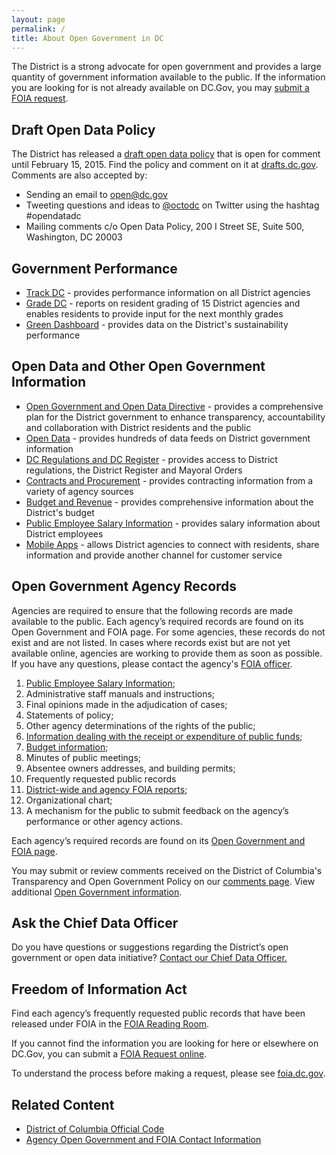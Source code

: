 ```yaml
---
layout: page
permalink: /
title: About Open Government in DC
---
```


The District is a strong advocate for open government and provides a large quantity of government information available to the public. If the information you are looking for is not already available on DC.Gov, you may [submit a FOIA request](http://dc.gov/node/720382).

## Draft Open Data Policy

The District has released a [draft open data policy](https://drafts.dc.gov/docs/draft-open-data-policy) that is open for comment until February 15, 2015. Find the policy and comment on it at [drafts.dc.gov](https://drafts.dc.gov/docs/draft-open-data-policy). Comments are also accepted by:

* Sending an email to [open@dc.gov](mailto:open@dc.gov)
* Tweeting questions and ideas to [@octodc](https://twitter.com/OCTODC) on Twitter using the hashtag #opendatadc
* Mailing comments c/o Open Data Policy, 200 I Street SE, Suite 500, Washington, DC 20003

## Government Performance

* [Track DC](http://track.dc.gov/) - provides performance information on all District agencies
* [Grade DC](http://grade.dc.gov/) - reports on resident grading of 15 District agencies and enables residents to provide input for the next monthly grades
* [Green Dashboard](http://greendashboard.dc.gov/) - provides data on the District's sustainability performance

## Open Data and Other Open Government Information

* [Open Government and Open Data Directive](http://dc.gov/node/871012) - provides a comprehensive plan for the District government to enhance transparency, accountability and collaboration with District residents and the public
* [Open Data](http://dc.gov/node/158852) - provides hundreds of data feeds on District government information
* [DC Regulations and DC Register](http://dc.gov/node/148382) - provides access to District regulations, the District Register and Mayoral Orders
* [Contracts and Procurement](http://contracts.dc.gov/) - provides contracting information from a variety of agency sources
* [Budget and Revenue](http://cfo.dc.gov/page/budget) - provides comprehensive information about the District's budget
* [Public Employee Salary Information](http://dchr.dc.gov/public-employee-salary-information) - provides salary information about District employees
* [Mobile Apps](http://dc.gov/node/793282) - allows District agencies to connect with residents, share information and provide another channel for customer service

## Open Government Agency Records

Agencies are required to ensure that the following records are made available to the public. Each agency’s required records are found on its Open Government and FOIA page. For some agencies, these records do not exist and are not listed. In cases where records exist but are not yet available online, agencies are working to provide them as soon as possible. If you have any questions, please contact the agency's [FOIA officer](http://dc.gov/page/agency-open-government-and-foia-contact-information).

1. [Public Employee Salary Information](http://dchr.dc.gov/public-employee-salary-information);
2. Administrative staff manuals and instructions;
3. Final opinions made in the adjudication of cases;
4. Statements of policy;
5. Other agency determinations of the rights of the public;
6. [Information dealing with the receipt or expenditure of public funds](http://ocp.dc.gov/publication/report-contracting-activity);
7. [Budget information](http://cfo.dc.gov/page/budget);
8. Minutes of public meetings;
9. Absentee owners addresses, and building permits;
10. Frequently requested public records
11. [District-wide and agency FOIA reports](http://os.dc.gov/page/annual-reports);
12. Organizational chart;
13. A mechanism for the public to submit feedback on the agency’s performance or other agency actions.

Each agency’s required records are found on its [Open Government and FOIA page](http://dc.gov/page/freedom-information-act-foia-contact-information).

You may submit or review comments received on the District of Columbia's Transparency and Open Government Policy on our [comments page](http://opengovinitiative.dc.gov/).
View additional [Open Government information](http://opengovinitiative.dc.gov/).

## Ask the Chief Data Officer

Do you have questions or suggestions regarding the District’s open government or open data initiative? [Contact our Chief Data Officer.](http://app.dc.gov/apps/about.asp?page=atd&type=dsf&agency_id=1202)

## Freedom of Information Act

Find each agency’s frequently requested public records that have been released under FOIA in the [FOIA Reading Room](https://foia-dc.gov/ERR/palEleDTypes.aspx).

If you cannot find the information you are looking for here or elsewhere on DC.Gov, you can submit a [FOIA Request online](https://foia-dc.gov/palMain.aspx).

To understand the process before making a request, please see [foia.dc.gov](https://foia-dc.gov/palMain.aspx).

## Related Content
* [District of Columbia Official Code](http://www.lexisnexis.com/hottopics/dccode/)
* [Agency Open Government and FOIA Contact Information](http://dc.gov/page/agency-open-government-and-foia-contact-information)